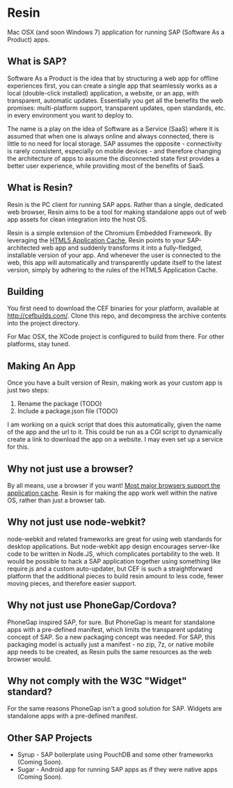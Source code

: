 Resin
=====

Mac OSX (and soon Windows 7) application for running SAP (Software As a Product) apps. 

What is SAP?
------------

Software As a Product is the idea that by structuring a web app for offline experiences first, you can create a single app that seamlessly works as a local (double-click installed) application, a website, or an app, with transparent, automatic updates. Essentially you get all the benefits the web promises: multi-platform support, transparent updates, open standards, etc. in every environment you want to deploy to. 

The name is a play on the idea of Software as a Service (SaaS) where it is assumed that when one is always online and always connected, there is little to no need for local storage. SAP assumes the opposite - connectivity is rarely consistent, especially on mobile devices - and therefore changing the architecture of apps to assume the disconnected state first provides a better user experience, while providing most of the benefits of SaaS.

What is Resin?
--------------

Resin is the PC client for running SAP apps. Rather than a single, dedicated web browser, Resin aims to be a tool for making standalone apps out of web app assets for clean integration into the host OS. 

Resin is a simple extension of the Chromium Embedded Framework. By leveraging the [HTML5 Application Cache](http://www.html5rocks.com/en/tutorials/appcache/beginner/), Resin points to your SAP-architected web app and suddenly transforms it into a fully-fledged, installable version of your app. And whenever the user is connected to the web, this app will automatically and transparently update itself to the latest version, simply by adhering to the rules of the HTML5 Application Cache. 

Building
--------

You first need to download the CEF binaries for your platform, available at http://cefbuilds.com/. Clone this repo, and decompress the archive contents into the project directory. 

For Mac OSX, the XCode project is configured to build from there.
For other platforms, stay tuned.

Making An App
-------------

Once you have a built version of Resin, making work as your custom app is just two steps:

1. Rename the package (TODO)
2. Include a package.json file (TODO)

I am working on a quick script that does this automatically, given the name of the app and the url to it. This could be run as a CGI script to dynamically create a link to download the app on a website. I may even set up a service for this.

Why not just use a browser?
---------------------------
By all means, use a browser if you want! [Most major browsers support the application cache](http://caniuse.com/offline-apps). Resin is for making the app work well within the native OS, rather than just a browser tab.

Why not just use node-webkit?
-----------------------------
node-webkit and related frameworks are great for using web standards for desktop applications. But node-webkit app design encourages server-like code to be written in Node.JS, which complicates portability to the web. It would be possible to hack a SAP application together using something like require.js and a custom auto-updater, but CEF is such a straightforward platform that the additional pieces to build resin amount to less code, fewer moving pieces, and therefore easier support.

Why not just use PhoneGap/Cordova?
----------------------------------
PhoneGap inspired SAP, for sure. But PhoneGap is meant for standalone apps with a pre-defined manifest, which limits the transparent updating concept of SAP. So a new packaging concept was needed. For SAP, this packaging model is actually just a manifest - no zip, 7z, or native mobile app needs to be created, as Resin pulls the same resources as the web browser would.

Why not comply with the W3C "Widget" standard?
----------------------------------------------
For the same reasons PhoneGap isn't a good solution for SAP. Widgets are standalone apps with a pre-defined manifest.

Other SAP Projects
------------------
 * Syrup - SAP boilerplate using PouchDB and some other frameworks (Coming Soon).
 * Sugar - Android app for running SAP apps as if they were native apps (Coming Soon).

